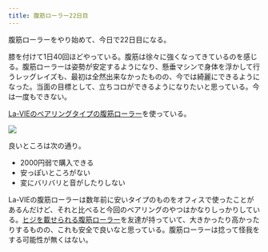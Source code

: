 ```yaml
---
title: 腹筋ローラー22日目
---
```

腹筋ローラーをやり始めて、今日で22日目になる。

膝を付けて1日40回ほどやっている。腹筋は徐々に強くなってきているのを感じる。腹筋ローラーは姿勢が安定するようになり、懸垂マシンで身体を浮かして行うレッグレイズも、最初は全然出来なかったものの、今では綺麗にできるようになった。当面の目標として、立ちコロができるようになりたいと思っている。今は一度もできない。

[La-VIEのベアリングタイプの腹筋ローラー](https://www.amazon.co.jp/dp/B07DNVTVVM)を使っている。

![](https://lh3.googleusercontent.com/docs/ADP-6oEspGC6Bo8AM7-Jz-dT_KtJSyTlSHeIXODR-YbCOuWNV07a98Yl2wiX6Ucdqt0IZiHdSTErGxz8vnQnCOe06uKwTsTCya3PAllwR3Ypq6wpy-aXjYcMT1CvMYiyqaI1zX41XTuEz2frqztwEFQCptBDvv_l0781P32PUjrMCxMv-Ms-KPf-nyWFGtYYfkInUoqa-XXgKcRQEQw7QLSuYIXD_VSSuEQXKZZHiqZyJr6guJUdWknVRTuSoGg_pSorBIBnuSNmGohVW5JMb0sENx9r2xfD2xOOsn2q2Hhl4bKaKaFKAHFp0mydMzGoqCJK63sAPg9UH5G7OIKRP0gw9fuasbT7x9a8FzgDlHg7_DEGNRX-vT6gK7KFjzUDeSBM1w8tKZnYvmmQNTojmya2T9PzHhusqwCAjGTRo5mDxir1FSFakHxlyZOd6_jjoVjl-FNFLltR_qtcHYyDxQlRfkm5umGvXP8TbKcme14_xn4ppKCOJGIRqfq7EioDtzFAIFwwfeQp0xrvVVTwKdMVRwjZTQTG2evEuLtYfck5Z_jBKM49akv5RnRYLEaCcx5BpPA6wk6fkui2eDiqKt8I3LFvyQu971ikVom_Cmw9uSSvrfA0Z9lnlAmBPrYRe6UnMngYo1yd2p065XKY3QdCjKXLGCvLODLy2-suO-rCt5MJ88TrZDCmGAhWvRUw4o_JCOdwY3xzeMwg0kKCAWZw7C6XOMBrzcZCiwcRm5nIBo3pfcwk9ei61-tUmdZuT6wUTB18Meoh9sMrjCnowYW3aUFDxRf8lOdJmHe8kzdcH083PihsK6dmtq1psEGz1tmWkua1XeIohTyaULz-50XgE3rC9w1VA2dosoKbUuycMljQi8m_vSqm4oNctIu06EL7WWBN5c6k7lnfMh7iAFsWcwS6uBK_2jfIh7woyDbvFZ-nlVTSh3NZBy8UvtwAZz_vgDX_GPkGrCRmTESPEYdW1urhh8XRqH0JovK__Ohgdzl2foeQOcvM1Fl5__kYY3OKGOhgXqHV0DHukQZ-RzsQ8yUWoIjZMiaEXJ4IPQL854MCOhYUtNMZP6VctNbvivoK-NREQGVW0GrrggvafiyvOVbONWycDUudmXlVFFw_zIN-EH4FQuNIEb-SJE8iFnn8N2GfhkAPcSfEdAmm5-NH0V5MCkVCtHqe2k-2wHNDfMvcLJ7tqzh8MnvKFNbXrspNu_LQSPknvp32fmw7kFvqWAk7GFrNjYCLYPZtDbDB9GmNFQU3)

良いところは次の通り。

*   2000円弱で購入できる
*   安っぽいところがない
*   変にバリバリと音がしたりしない

La-VIEの腹筋ローラーは数年前に安いタイプのものをオフィスで使ったことがあるんだけど、それと比べると今回のベアリングのやつはかなりしっかりしている。[ヒジを載せられる腹筋ローラー](https://www.amazon.co.jp/dp/B08MPRQ4PD)を友達が持っていて、大きかったり高かったりするものの、これも安全で良いなと思っている。腹筋ローラーは捻って怪我をする可能性が無くはない。
